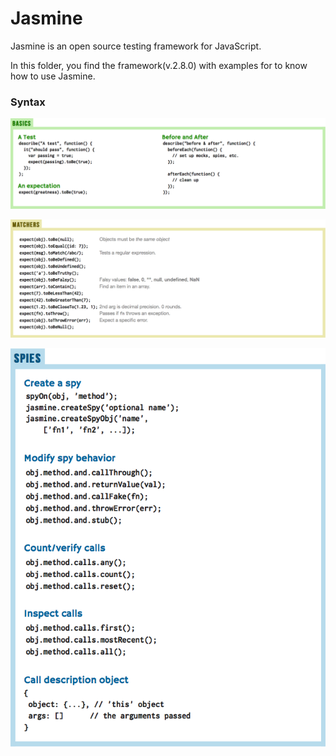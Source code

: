 # Jasmine

Jasmine is an open source testing framework for JavaScript.

In this folder, you find the framework(v.2.8.0) with examples for to know how to use Jasmine.

### Syntax

![](img/Basics.png)

![](img/Matchers.png)

![](img/Spy.png)